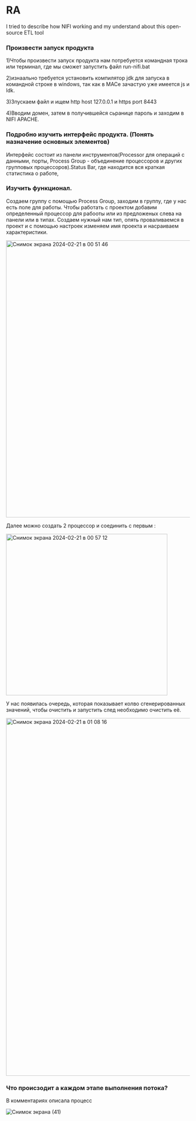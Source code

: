 # RA
I tried to describe how NIFI working and my understand about this open-source ETL tool

### Произвести запуск продукта

1)Чтобы произвести запуск продукта нам потребуется командная трока или терминал, где мы сможет запустить файл run-nifi.bat

2)изнаально требуется установить компилятор jdk для запуска в командной строке в windows, так как в MACе зачастую уже имеется js и ldk.

3)Зпускаем файл и ищем http host 127.0.0.1 и https port 8443

4)Вводим домен, затем в получившейся сьранице пароль и заходим в NIFI APACHE.

### Подробно изучить интерфейс продукта. (Понять назначение основных элементов)

Интерфейс состоит из панели инструментов(Processor для операций с данными, порты, Process Group - объединение процессоров и других групповых процессоров).Status Bar, где находится вся краткая статистика о работе,

### Изучить функционал.

Создаем группу с помощью Process Group, заходим в группу, где у нас есть поле для работы.
Чтобы работать с проектом добавим определенный процессор для рабооты или из предложеных слева на панели или в типах. Создаем нужный нам тип, опять проваливаемся в проект и с помощью настроек изменяем имя проекта и насраиваем характеристики.


<img width="758" alt="Снимок экрана 2024-02-21 в 00 51 46" src="https://github.com/arlinrus/RA/assets/111064731/5384802f-73fe-485c-9ac7-2b6f099c9b81">


Далее можно создать 2 процессор и соединить с первым :


<img width="442" alt="Снимок экрана 2024-02-21 в 00 57 12" src="https://github.com/arlinrus/RA/assets/111064731/f4ae0046-dcd5-4ccc-9e4a-2e5d61bcc63f">

У нас появилась очередь, которая показывает колво сгенерированных значений, чтобы очистить и запустить след необходимо очистить её.

<img width="979" alt="Снимок экрана 2024-02-21 в 01 08 16" src="https://github.com/arlinrus/RA/assets/111064731/e4ff6117-b4f7-4282-a288-691bee515b5e">



### Что происзодит а каждом этапе выполнения потока?

В комментариях описала процесс

![Снимок экрана (41)](https://github.com/arlinrus/RA/assets/111064731/35c4e843-080f-4113-9696-9618b76b8cfc)










